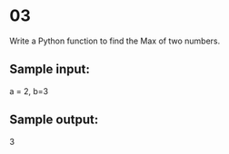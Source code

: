 # 03
Write a Python function to find the Max of two numbers.

## Sample input: 
a = 2, b=3

## Sample output:
3